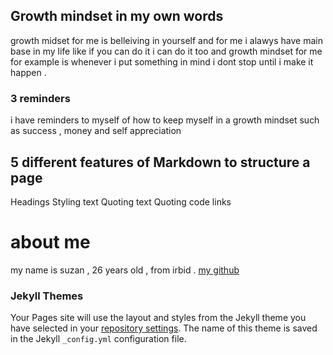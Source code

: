 ## Growth mindset in my own words 
growth midset for me is belleiving in yourself and for me i alawys have main base in my life like if you can do it i can do it too
and growth mindset for me for example is whenever i put something in mind i dont stop until i make it happen .
### 3 reminders 

 i have reminders to myself of how to keep myself in a growth mindset such as success , money and self appreciation


## 5 different features of Markdown to structure a page
Headings
Styling text
Quoting text
Quoting code
links

# about me 
my name is suzan , 26 years old , from irbid .
[my github](https://github.com/SuzanSha)




### Jekyll Themes

Your Pages site will use the layout and styles from the Jekyll theme you have selected in your [repository settings](https://github.com/SuzanSha/reading-note-/settings). The name of this theme is saved in the Jekyll `_config.yml` configuration file.


